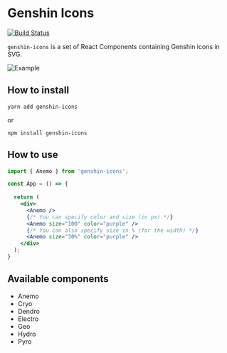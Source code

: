 # Genshin Icons

[![Build Status](https://ci.cchampou.me/api/badges/cchampou/genshin-icon/status.svg)](https://ci.cchampou.me/cchampou/genshin-icon)

`genshin-icons` is a set of React Components containing Genshin icons in SVG.
 
![Example](https://github.com/cchampou/genshin-icon/blob/master/sample.png)

## How to install

```shell script
yarn add genshin-icons
```
or
```shell script
npm install genshin-icons
```

## How to use
```jsx
import { Anemo } from 'genshin-icons';

const App = () => {
  
  return (
    <div>
      <Anemo />
      {/* You can specify color and size (in px) */}
      <Anemo size="100" color="purple" />
      {/* You can also specify size in % (for the width) */}
      <Anemo size="30%" color="purple" />
    </div>
  );
}
```
## Available components
- Anemo
- Cryo
- Dendro
- Electro
- Geo
- Hydro
- Pyro